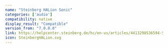 ```yaml
---
name: "Steinberg HALion Sonic"
categories: ['audio']
compatibility: native
display_result: "Compatible"
version_from: "7.0.0.0"
link: https://helpcenter.steinberg.de/hc/en-us/articles/4413298536594-Steinberg-Licensing-Steinberg-Download-Assistant-guide
icon: SteinbergHALion.svg
---
```


